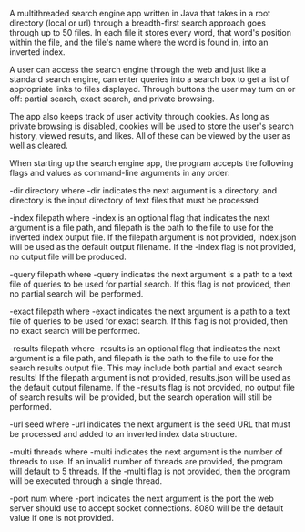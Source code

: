 A multithreaded search engine app written in Java that takes in a root directory (local or url) through a breadth-first search approach goes through up to 50 files. In each file it stores every word, that word's position within the file, and the file's name where the word is found in, into an inverted index.

A user can access the search engine through the web and just like a standard search engine, can enter queries into a search box to get a list of appropriate links to files displayed. Through buttons the user may turn on or off: partial search, exact search, and private browsing.

The app also keeps track of user activity through cookies. As long as private browsing is disabled, cookies will be used to store the user's search history, viewed results, and likes. All of these can be viewed by the user as well as cleared.

When starting up the search engine app, the program accepts the following flags and values as command-line arguments in any order:

-dir directory where -dir indicates the next argument is a directory, and directory is the input directory of text files that must be processed

-index filepath where -index is an optional flag that indicates the next argument is a file path, and filepath is the path to the file to use for the inverted index output file. If the filepath argument is not provided, index.json will be used as the default output filename. If the -index flag is not provided, no output file will be produced.

-query filepath where -query indicates the next argument is a path to a text file of queries to be used for partial search. If this flag is not provided, then no partial search will be performed.

-exact filepath where -exact indicates the next argument is a path to a text file of queries to be used for exact search. If this flag is not provided, then no exact search will be performed.

-results filepath where -results is an optional flag that indicates the next argument is a file path, and filepath is the path to the file to use for the search results output file. This may include both partial and exact search results! If the filepath argument is not provided, results.json will be used as the default output filename. If the -results flag is not provided, no output file of search results will be provided, but the search operation will still be performed.

-url seed where -url indicates the next argument is the seed URL that must be processed and added to an inverted index data structure.

-multi threads where -multi indicates the next argument is the number of threads to use. If an invalid number of threads are provided, the program will default to 5 threads. If the -multi flag is not provided, then the program will be executed through a single thread.

-port num where -port indicates the next argument is the port the web server should use to accept socket connections. 8080 will be the default value if one is not provided.
